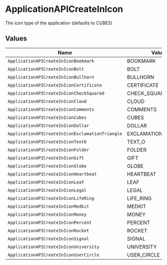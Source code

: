# ApplicationAPICreateInIcon

The icon type of the application (defaults to CUBES)


## Values

| Name                                            | Value                                           |
| ----------------------------------------------- | ----------------------------------------------- |
| `ApplicationAPICreateInIconBookmark`            | BOOKMARK                                        |
| `ApplicationAPICreateInIconBolt`                | BOLT                                            |
| `ApplicationAPICreateInIconBullhorn`            | BULLHORN                                        |
| `ApplicationAPICreateInIconCertificate`         | CERTIFICATE                                     |
| `ApplicationAPICreateInIconCheckSquareO`        | CHECK_SQUARE_O                                  |
| `ApplicationAPICreateInIconCloud`               | CLOUD                                           |
| `ApplicationAPICreateInIconComments`            | COMMENTS                                        |
| `ApplicationAPICreateInIconCubes`               | CUBES                                           |
| `ApplicationAPICreateInIconDollar`              | DOLLAR                                          |
| `ApplicationAPICreateInIconExclamationTriangle` | EXCLAMATION_TRIANGLE                            |
| `ApplicationAPICreateInIconTextO`               | TEXT_O                                          |
| `ApplicationAPICreateInIconFolder`              | FOLDER                                          |
| `ApplicationAPICreateInIconGift`                | GIFT                                            |
| `ApplicationAPICreateInIconGlobe`               | GLOBE                                           |
| `ApplicationAPICreateInIconHeartbeat`           | HEARTBEAT                                       |
| `ApplicationAPICreateInIconLeaf`                | LEAF                                            |
| `ApplicationAPICreateInIconLegal`               | LEGAL                                           |
| `ApplicationAPICreateInIconLifeRing`            | LIFE_RING                                       |
| `ApplicationAPICreateInIconMedkit`              | MEDKIT                                          |
| `ApplicationAPICreateInIconMoney`               | MONEY                                           |
| `ApplicationAPICreateInIconPercent`             | PERCENT                                         |
| `ApplicationAPICreateInIconRocket`              | ROCKET                                          |
| `ApplicationAPICreateInIconSignal`              | SIGNAL                                          |
| `ApplicationAPICreateInIconUniversity`          | UNIVERSITY                                      |
| `ApplicationAPICreateInIconUserCircle`          | USER_CIRCLE                                     |
